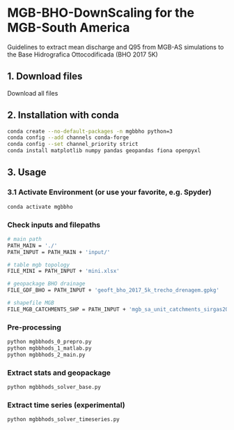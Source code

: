 # MGB-BHO-DownScaling for the MGB-South America

Guidelines to extract mean discharge and Q95 from MGB-AS simulations to the Base Hidrografica Ottocodificada (BHO 2017 5K)


## 1. Download files

Download all files

## 2. Installation with conda

```bash
conda create --no-default-packages -n mgbbho python=3
conda config --add channels conda-forge
conda config --set channel_priority strict
conda install matplotlib numpy pandas geopandas fiona openpyxl
```


## 3. Usage
### 3.1 Activate Environment (or use your favorite, e.g. Spyder)
```bash
conda activate mgbbho
```

### Check inputs and filepaths
```bash
# main path
PATH_MAIN = './'
PATH_INPUT = PATH_MAIN + 'input/'

# table mgb topology
FILE_MINI = PATH_INPUT + 'mini.xlsx'

# geopackage BHO drainage
FILE_GDF_BHO = PATH_INPUT + 'geoft_bho_2017_5k_trecho_drenagem.gpkg'

# shapefile MGB
FILE_MGB_CATCHMENTS_SHP = PATH_INPUT + 'mgb_sa_unit_catchments_sirgas2000.shp'
```

### Pre-processing
```bash
python mgbbhods_0_prepro.py
python mgbbhods_1_matlab.py
python mgbbhods_2_main.py
```

### Extract stats and geopackage
```bash
python mgbbhods_solver_base.py
```

### Extract time series (experimental)
```bash
python mgbbhods_solver_timeseries.py
